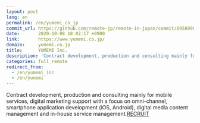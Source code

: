 ```yaml
---
layout: post
lang: en
permalink: /en/yumemi_co_jp
commit_url: https://github.com/remote-jp/remote-in-japan/commit/69589901188e463aed8ce9646957038221fd17e7
date:       2020-10-08 18:02:17 +0900
link:       https://www.yumemi.co.jp/
domain:     yumemi.co.jp
title:      YUMEMI Inc.
description: 'Contract development, production and consulting mainly for mobile services, digital marketing support with a focus on omni-channel, smartphone application development (iOS, Android), digital media content management and in-house service management.RECRUIT'
categories: full_remote
redirect_from:
  - /en/yumemi_inc
  - /en/yumemi
---
```


<p>Contract development, production and consulting mainly for mobile services, digital marketing support with a focus on omni-channel, smartphone application development (iOS, Android), digital media content management and in-house service management.<a href="https://www.yumemi.co.jp/?filter=recruit">RECRUIT</a></p>
